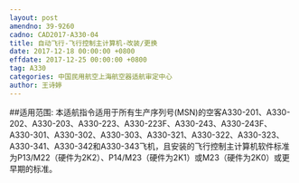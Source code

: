 ```yaml
---
layout: post
amendno: 39-9260
cadno: CAD2017-A330-04
title: 自动飞行-飞行控制主计算机-改装/更换
date: 2017-12-18 00:00:00 +0800
effdate: 2017-12-25 00:00:00 +0800
tag: A330
categories: 中国民用航空上海航空器适航审定中心
author: 王诗婷
---
```


##适用范围:
本适航指令适用于所有生产序列号(MSN)的空客A330-201、A330-202、A330-203、A330-223、A330-223F、A330-243、A330-243F、A330-301、A330-302、A330-303、A330-321、A330-322、A330-323、A330-341、A330-342和A330-343飞机，且安装的飞行控制主计算机软件标准为P13/M22（硬件为2K2）、P14/M23（硬件为2K1）或M23（硬件为2K0）或更早期的标准。

